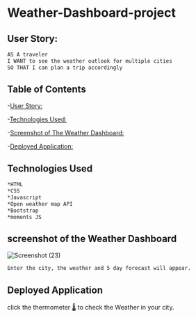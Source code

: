 # Weather-Dashboard-project

## User Story:

```md
AS A traveler
I WANT to see the weather outlook for multiple cities
SO THAT I can plan a trip accordingly
```

## Table of Contents
-[User Story:](#user-story)

-[Technologies Used:](#technologies-used)

-[Screenshot of The Weather Dashboard:](#screenshot-of-the-weather-dashboard)

-[Deployed Application:](#deployed-application)


## Technologies Used 

```md
*HTML 
*CSS
*Javascript
*Open weather map API
*Bootstrap
*moments JS
```

## screenshot of the Weather Dashboard

![Screenshot (23)](https://user-images.githubusercontent.com/102045473/184535466-0a6fc0cf-08b3-4087-a117-550f402e6a75.png)

```md
Enter the city, the weather and 5 day forecast will appear.
```
## Deployed Application
click the thermometer [🌡](https://cykj40.github.io/Weather-Dashboard-project/) to check the Weather in your city.
